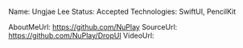 Name: Ungjae Lee
Status: Accepted
Technologies: SwiftUI, PencilKit

AboutMeUrl: https://github.com/NuPlay
SourceUrl: https://github.com/NuPlay/DropUI
VideoUrl:

<!---
EXAMPLE
Name: John Appleseed
Status: Submitted <or> Winner <or> Distinguished <or> Rejected
Technologies: SwiftUI, RealityKit, CoreGraphic

AboutMeUrl: https://linkedin.com/in/johnappleseed
SourceUrl: https://github.com/johnappleseed/wwdc2025
VideoUrl: https://youtu.be/ABCDE123456
-->
